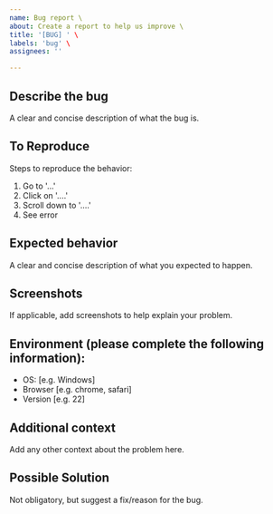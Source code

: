 ```yaml
---
name: Bug report \
about: Create a report to help us improve \
title: '[BUG] ' \
labels: 'bug' \
assignees: '' 

---
```


## Describe the bug
A clear and concise description of what the bug is.

## To Reproduce
Steps to reproduce the behavior:
1. Go to '...'
2. Click on '....'
3. Scroll down to '....'
4. See error

## Expected behavior
A clear and concise description of what you expected to happen.

## Screenshots
If applicable, add screenshots to help explain your problem.

## Environment (please complete the following information):
- OS: [e.g. Windows]
- Browser [e.g. chrome, safari]
- Version [e.g. 22]

## Additional context
Add any other context about the problem here.

## Possible Solution
Not obligatory, but suggest a fix/reason for the bug.
